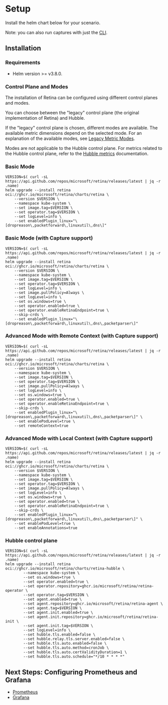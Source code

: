 # Setup

Install the helm chart below for your scenario.

Note: you can also run captures with just the [CLI](./02-CLI.md).

## Installation

### Requirements

- Helm version >= v3.8.0.

### Control Plane and Modes

The installation of Retina can be configured using different control planes and modes.

You can choose between the "legacy" control plane (the original implementation of Retina) and Hubble.

If the "legacy" control plane is chosen, different modes are available. The available metric dimensions depend on the selected mode. For an explanation of the available modes, see [Legacy Metric Modes](../03-Metrics/modes/modes.md).

Modes are not applicable to the Hubble control plane. For metrics related to the Hubble control plane, refer to the [Hubble metrics](../03-Metrics/02-hubble_metrics.md) documentation.

### Basic Mode

```shell
VERSION=$( curl -sL https://api.github.com/repos/microsoft/retina/releases/latest | jq -r .name)
helm upgrade --install retina oci://ghcr.io/microsoft/retina/charts/retina \
    --version $VERSION \
    --namespace kube-system \
    --set image.tag=$VERSION \
    --set operator.tag=$VERSION \
    --set logLevel=info \
    --set enabledPlugin_linux="\[dropreason\,packetforward\,linuxutil\,dns\]"
```

### Basic Mode (with Capture support)

```shell
VERSION=$( curl -sL https://api.github.com/repos/microsoft/retina/releases/latest | jq -r .name)
helm upgrade --install retina oci://ghcr.io/microsoft/retina/charts/retina \
    --version $VERSION \
    --namespace kube-system \
    --set image.tag=$VERSION \
    --set operator.tag=$VERSION \
    --set logLevel=info \
    --set image.pullPolicy=Always \
    --set logLevel=info \
    --set os.windows=true \
    --set operator.enabled=true \
    --set operator.enableRetinaEndpoint=true \
    --skip-crds \
    --set enabledPlugin_linux="\[dropreason\,packetforward\,linuxutil\,dns\,packetparser\]"
```

### Advanced Mode with Remote Context (with Capture support)

```shell
VERSION=$( curl -sL https://api.github.com/repos/microsoft/retina/releases/latest | jq -r .name)
helm upgrade --install retina oci://ghcr.io/microsoft/retina/charts/retina \
    --version $VERSION \
    --namespace kube-system \
    --set image.tag=$VERSION \
    --set operator.tag=$VERSION \
    --set image.pullPolicy=Always \
    --set logLevel=info \
    --set os.windows=true \
    --set operator.enabled=true \
    --set operator.enableRetinaEndpoint=true \
    --skip-crds \
    --set enabledPlugin_linux="\[dropreason\,packetforward\,linuxutil\,dns\,packetparser\]" \
    --set enablePodLevel=true \
    --set remoteContext=true
```

### Advanced Mode with Local Context (with Capture support)

```shell
VERSION=$( curl -sL https://api.github.com/repos/microsoft/retina/releases/latest | jq -r .name)
helm upgrade --install retina oci://ghcr.io/microsoft/retina/charts/retina \
    --version $VERSION \
    --namespace kube-system \
    --set image.tag=$VERSION \
    --set operator.tag=$VERSION \
    --set image.pullPolicy=Always \
    --set logLevel=info \
    --set os.windows=true \
    --set operator.enabled=true \
    --set operator.enableRetinaEndpoint=true \
    --skip-crds \
    --set enabledPlugin_linux="\[dropreason\,packetforward\,linuxutil\,dns\,packetparser\]" \
    --set enablePodLevel=true \
    --set enableAnnotations=true
```

### Hubble control plane

```shell
VERSION=$( curl -sL https://api.github.com/repos/microsoft/retina/releases/latest | jq -r .name)
helm upgrade --install retina oci://ghcr.io/microsoft/retina/charts/retina-hubble \
        --namespace kube-system \
        --set os.windows=true \
        --set operator.enabled=true \
        --set operator.repository=ghcr.io/microsoft/retina/retina-operator \
        --set operator.tag=$VERSION \
        --set agent.enabled=true \
        --set agent.repository=ghcr.io/microsoft/retina/retina-agent \
        --set agent.tag=$VERSION \
        --set agent.init.enabled=true \
        --set agent.init.repository=ghcr.io/microsoft/retina/retina-init \
        --set agent.init.tag=$VERSION \
        --set logLevel=info \
        --set hubble.tls.enabled=false \
        --set hubble.relay.tls.server.enabled=false \
        --set hubble.tls.auto.enabled=false \
        --set hubble.tls.auto.method=cronJob \
        --set hubble.tls.auto.certValidityDuration=1 \
        --set hubble.tls.auto.schedule="*/10 * * * *"
```

## Next Steps: Configuring Prometheus and Grafana

- [Prometheus](./04-prometheus.md)
- [Grafana](./05-grafana.md)
